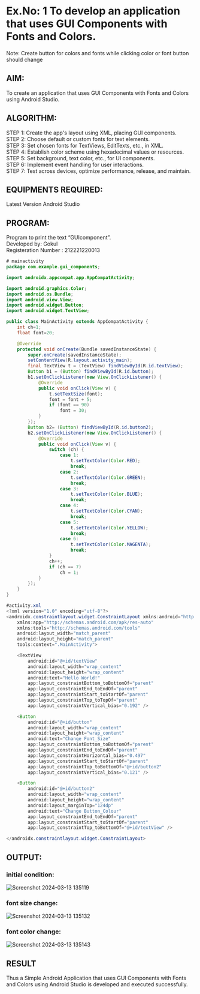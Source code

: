 # Ex.No: 1 To develop an application that uses GUI Components with Fonts and Colors. 
Note: Create button for colors and fonts while clicking color or font button should change 


## AIM:

To create an application that uses GUI Components with Fonts and Colors using Android Studio.
## ALGORITHM:
STEP 1: Create the app's layout using XML, placing GUI components.
<BR>
STEP 2: Choose default or custom fonts for text elements.
<BR>
STEP 3: Set chosen fonts for TextViews, EditTexts, etc., in XML.
<BR>
STEP 4: Establish color scheme using hexadecimal values or resources.
<BR>
STEP 5: Set background, text color, etc., for UI components.
<BR>
STEP 6: Implement event handling for user interactions.
<BR>
STEP 7: Test across devices, optimize performance, release, and maintain.

## EQUIPMENTS REQUIRED:

Latest Version Android Studio



## PROGRAM:
Program to print the text “GUIcomponent”.
<br>Developed by: Gokul
<br>Registeration Number : 212221220013
```java
# mainactivity
package com.example.gui_components;

import androidx.appcompat.app.AppCompatActivity;

import android.graphics.Color;
import android.os.Bundle;
import android.view.View;
import android.widget.Button;
import android.widget.TextView;

public class MainActivity extends AppCompatActivity {
    int ch=1;
    float font=20;

    @Override
    protected void onCreate(Bundle savedInstanceState) {
        super.onCreate(savedInstanceState);
        setContentView(R.layout.activity_main);
        final TextView t = (TextView) findViewById(R.id.textView);
        Button b1 = (Button) findViewById(R.id.button);
        b1.setOnClickListener(new View.OnClickListener() {
            @Override
            public void onClick(View v) {
                t.setTextSize(font);
                font = font + 5;
                if (font == 90)
                    font = 30;
            }
        });
        Button b2= (Button) findViewById(R.id.button2);
        b2.setOnClickListener(new View.OnClickListener() {
            @Override
            public void onClick(View v) {
                switch (ch) {
                    case 1:
                        t.setTextColor(Color.RED);
                        break;
                    case 2:
                        t.setTextColor(Color.GREEN);
                        break;
                    case 3:
                        t.setTextColor(Color.BLUE);
                        break;
                    case 4:
                        t.setTextColor(Color.CYAN);
                        break;
                    case 5:
                        t.setTextColor(Color.YELLOW);
                        break;
                    case 6:
                        t.setTextColor(Color.MAGENTA);
                        break;
                }
                ch++;
                if (ch == 7)
                    ch = 1;
            }
        });
    }
}
```
```java
#activity.xml
<?xml version="1.0" encoding="utf-8"?>
<androidx.constraintlayout.widget.ConstraintLayout xmlns:android="http://schemas.android.com/apk/res/android"
    xmlns:app="http://schemas.android.com/apk/res-auto"
    xmlns:tools="http://schemas.android.com/tools"
    android:layout_width="match_parent"
    android:layout_height="match_parent"
    tools:context=".MainActivity">

    <TextView
        android:id="@+id/textView"
        android:layout_width="wrap_content"
        android:layout_height="wrap_content"
        android:text="Hello World!"
        app:layout_constraintBottom_toBottomOf="parent"
        app:layout_constraintEnd_toEndOf="parent"
        app:layout_constraintStart_toStartOf="parent"
        app:layout_constraintTop_toTopOf="parent"
        app:layout_constraintVertical_bias="0.192" />

    <Button
        android:id="@+id/button"
        android:layout_width="wrap_content"
        android:layout_height="wrap_content"
        android:text="Change Font_Size"
        app:layout_constraintBottom_toBottomOf="parent"
        app:layout_constraintEnd_toEndOf="parent"
        app:layout_constraintHorizontal_bias="0.497"
        app:layout_constraintStart_toStartOf="parent"
        app:layout_constraintTop_toBottomOf="@+id/button2"
        app:layout_constraintVertical_bias="0.121" />

    <Button
        android:id="@+id/button2"
        android:layout_width="wrap_content"
        android:layout_height="wrap_content"
        android:layout_marginTop="124dp"
        android:text="Change Button_Colour"
        app:layout_constraintEnd_toEndOf="parent"
        app:layout_constraintStart_toStartOf="parent"
        app:layout_constraintTop_toBottomOf="@+id/textView" />

</androidx.constraintlayout.widget.ConstraintLayout>
```


## OUTPUT:
### initial condition:
![Screenshot 2024-03-13 135119](https://github.com/babavoss05/GUI-components/assets/103019882/c9204b3e-5399-4c49-8fb6-201bc043e673)




### font size change:
![Screenshot 2024-03-13 135132](https://github.com/babavoss05/GUI-components/assets/103019882/37c982b7-3ed5-4d69-bd0b-e6b3ae96f840)



### font color change:
![Screenshot 2024-03-13 135143](https://github.com/babavoss05/GUI-components/assets/103019882/bec067ab-5726-4151-b939-b80ae5fa5d60)





## RESULT
Thus a Simple Android Application that uses GUI Components with Fonts and Colors using Android Studio is developed and executed successfully.


